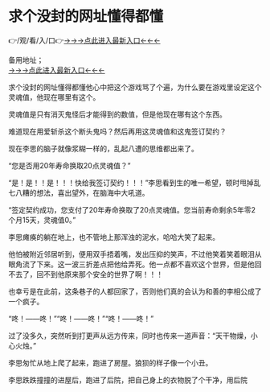 # 求个没封的网址懂得都懂
👉/观/看/入/口👉<a href="https://8h6e.com ">→→→点此进入最新入口←←←</a>
   

备用地址；  
<a href="https://6h8k.top ">→→→点此进入最新入口←←←</a>

求个没封的网址懂得都懂他心中把这个游戏骂了个遍，为什么要在游戏里设定这个灵魂值，他现在哪里有这个。

灵魂值是只有消灭鬼怪后才能得到的数值，但是他现在哪有这个东西。

难道现在用爱斩杀这个断头鬼吗？然后再用这灵魂值和这鬼签订契约？

现在李思的脑子就像浆糊一样的，乱起八遭的思维都出来了。

“您是否用20年寿命换取20点灵魂值？”

“是！是！！是！！！快给我签订契约！！！”李思看到生的唯一希望，顿时甩掉乱七八糟的想法，喜出望外，在脑海中大吼道。

“签定契约成功，您支付了20年寿命换取了20点灵魂值。您当前寿命剩余5年零2个月15天，灵魂值0。”

李思瘫痪的躺在地上，也不管地上那浑浊的泥水，哈哈大笑了起来。

他怕被附近邻居听到，便用双手捂着嘴，发出压抑的笑声，不过他笑着笑着眼泪从眼角流了下来。这一波三折差点把他给弄死。他一点都不喜欢这个世界，但是他回不去了，回不到他原来那个安全的世界了啊！！！

也幸亏是在此前，这条巷子的人都回家了，否则他们真的会认为和善的李相公成了一个疯子。

“咚！——咚！”“咚！——咚！”“咚！——咚！”

过了没多久，突然听到打更声从远方传来，同时也传来一道声音：“天干物燥，小心火烛。”

李思匆忙从地上爬了起来，跑进了房屋。狼狈的样子像一个小丑。

李思跌跌撞撞的进屋后，跑进了后院，把自己身上的衣物脱了个干净，用后院
